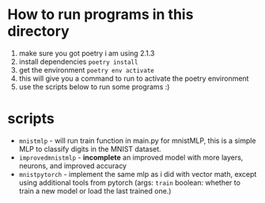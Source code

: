 # How to run programs in this directory
1. make sure you got poetry i am using 2.1.3
2. install dependencies `poetry install`
3. get the environment `poetry env activate`
4. this will give you a command to run to activate the poetry environment
5. use the scripts below to run some programs :)

# scripts

- `mnistmlp` - will run train function in main.py for mnistMLP, this is a simple MLP to classify digits in the MNIST dataset.
- `improvedmnistmlp` - **incomplete** an improved model with more layers, neurons, and improved accuracy
- `mnistpytorch` - implement the same mlp as i did with vector math, except using additional tools from pytorch (args: `train` boolean: whether to train a new model or load the last trained one.)